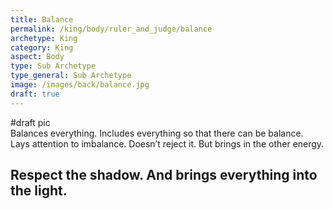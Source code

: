 ```yaml
---
title: Balance
permalink: /king/body/ruler_and_judge/balance
archetype: King
category: King
aspect: Body
type: Sub Archetype
type_general: Sub Archetype
image: /images/back/balance.jpg
draft: true
---
```

#draft pic  
Balances everything. Includes everything so that there can be balance.   
Lays attention to imbalance. Doesn’t reject it. But brings in the other energy.   
  
Respect the shadow. And brings everything into the light. 
---
